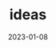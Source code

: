 ---
title: ideas
description: A very simple script to save ideas
date: 2023-01-08
language: python
source: https://github.com/jonot-cyber/ideas
---